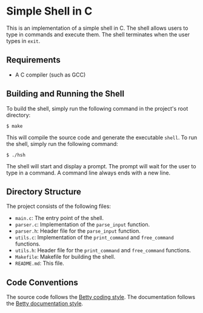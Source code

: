 # Simple Shell in C

This is an implementation of a simple shell in C. The shell allows users to type in commands and execute them. The shell terminates when the user types in `exit`.

## Requirements

- A C compiler (such as GCC)

## Building and Running the Shell

To build the shell, simply run the following command in the project's root directory:

`$ make`

This will compile the source code and generate the executable `shell`. To run the shell, simply run the following command:

`$ ./hsh`

The shell will start and display a prompt. The prompt will wait for the user to type in a command. A command line always ends with a new line.

## Directory Structure

The project consists of the following files:

- `main.c`: The entry point of the shell.
- `parser.c`: Implementation of the `parse_input` function.
- `parser.h`: Header file for the `parse_input` function.
- `utils.c`: Implementation of the `print_command` and `free_command` functions.
- `utils.h`: Header file for the `print_command` and `free_command` functions.
- `Makefile`: Makefile for building the shell.
- `README.md`: This file.

## Code Conventions

The source code follows the [Betty coding style](https://github.com/holbertonschool/Betty). The documentation follows the [Betty documentation style](https://github.com/holbertonschool/Betty).

